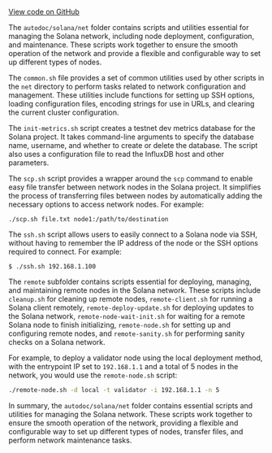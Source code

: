 
[View code on GitHub](https://github.com/solana-labs/solana/tree/master/na/net)

The `autodoc/solana/net` folder contains scripts and utilities essential for managing the Solana network, including node deployment, configuration, and maintenance. These scripts work together to ensure the smooth operation of the network and provide a flexible and configurable way to set up different types of nodes.

The `common.sh` file provides a set of common utilities used by other scripts in the `net` directory to perform tasks related to network configuration and management. These utilities include functions for setting up SSH options, loading configuration files, encoding strings for use in URLs, and clearing the current cluster configuration.

The `init-metrics.sh` script creates a testnet dev metrics database for the Solana project. It takes command-line arguments to specify the database name, username, and whether to create or delete the database. The script also uses a configuration file to read the InfluxDB host and other parameters.

The `scp.sh` script provides a wrapper around the `scp` command to enable easy file transfer between network nodes in the Solana project. It simplifies the process of transferring files between nodes by automatically adding the necessary options to access network nodes. For example:

```
./scp.sh file.txt node1:/path/to/destination
```

The `ssh.sh` script allows users to easily connect to a Solana node via SSH, without having to remember the IP address of the node or the SSH options required to connect. For example:

```
$ ./ssh.sh 192.168.1.100
```

The `remote` subfolder contains scripts essential for deploying, managing, and maintaining remote nodes in the Solana network. These scripts include `cleanup.sh` for cleaning up remote nodes, `remote-client.sh` for running a Solana client remotely, `remote-deploy-update.sh` for deploying updates to the Solana network, `remote-node-wait-init.sh` for waiting for a remote Solana node to finish initializing, `remote-node.sh` for setting up and configuring remote nodes, and `remote-sanity.sh` for performing sanity checks on a Solana network.

For example, to deploy a validator node using the local deployment method, with the entrypoint IP set to `192.168.1.1` and a total of 5 nodes in the network, you would use the `remote-node.sh` script:

```bash
./remote-node.sh -d local -t validator -i 192.168.1.1 -n 5
```

In summary, the `autodoc/solana/net` folder contains essential scripts and utilities for managing the Solana network. These scripts work together to ensure the smooth operation of the network, providing a flexible and configurable way to set up different types of nodes, transfer files, and perform network maintenance tasks.